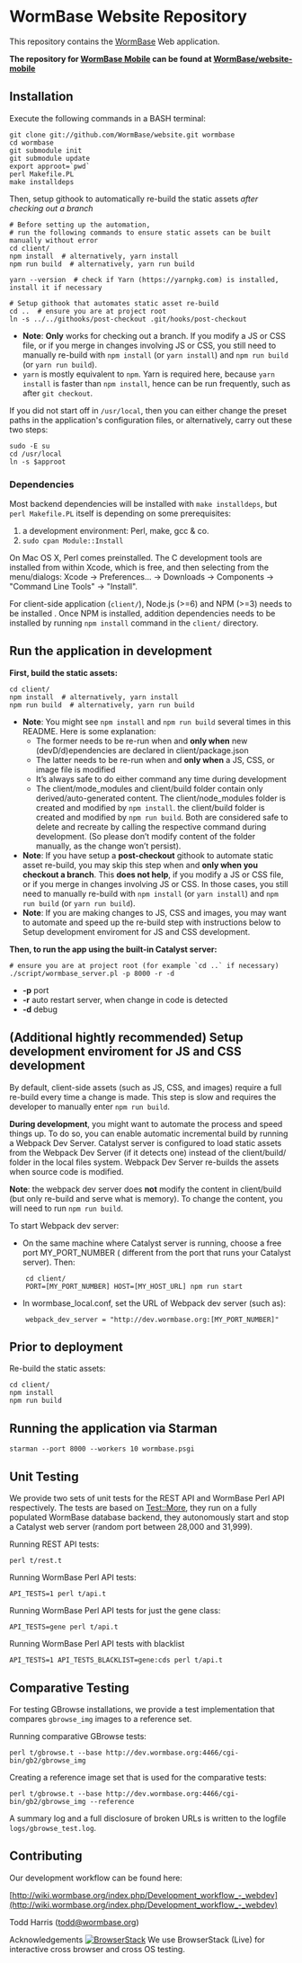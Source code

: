 WormBase Website Repository
===========================

This repository contains the [WormBase](http://www.wormbase.org) Web application.

**The repository for [WormBase Mobile](http://m.wormbase.org) can be found at [WormBase/website-mobile](https://github.com/WormBase/website-mobile)**

Installation
------------

Execute the following commands in a BASH terminal:

    git clone git://github.com/WormBase/website.git wormbase
    cd wormbase
    git submodule init
    git submodule update
    export approot=`pwd`
    perl Makefile.PL
    make installdeps

Then, setup githook to automatically re-build the static assets _after checking out a branch_

    # Before setting up the automation,
    # run the following commands to ensure static assets can be built manually without error
    cd client/
    npm install  # alternatively, yarn install
    npm run build  # alternatively, yarn run build

    yarn --version  # check if Yarn (https://yarnpkg.com) is installed, install it if necessary

    # Setup githook that automates static asset re-build
    cd ..  # ensure you are at project root
    ln -s ../../githooks/post-checkout .git/hooks/post-checkout

- **Note**: **Only** works for checking out a branch. If you modify a JS or CSS file, or if you merge in changes involving JS or CSS, you still need to manually re-build with `npm install` (or `yarn install`) and `npm run build` (or `yarn run build`).
- `yarn` is mostly equivalent to `npm`. Yarn is required here, because `yarn install` is faster than `npm install`, hence can be run frequently, such as after `git checkout`.


If you did not start off in `/usr/local`, then you can either change the preset paths in the application's configuration files, or alternatively, carry out these two steps:

    sudo -E su
    cd /usr/local
    ln -s $approot

### Dependencies
Most backend dependencies will be installed with `make installdeps`, but `perl Makefile.PL` itself is depending on some prerequisites:

1.  a development environment: Perl, make, gcc & co.
2.  `sudo cpan Module::Install`

On Mac OS X, Perl comes preinstalled. The C development tools are installed from within Xcode, which is free, and then selecting from the menu/dialogs: Xcode -> Preferences... -> Downloads -> Components -> "Command Line Tools" -> "Install".

For client-side application (`client/`), Node.js (>=6) and NPM (>=3) needs to be installed . Once NPM is installed, addition dependencies needs to be installed by running `npm install` command in the `client/` directory.

Run the application in development
-----------------------
**First, build the static assets:**

    cd client/
    npm install  # alternatively, yarn install
    npm run build  # alternatively, yarn run build

- **Note**: You might see `npm install` and `npm run build` several times in this README. Here is some explanation:
    - The former needs to be re-run when and **only when** new (devD/d)ependencies are declared in client/package.json
    - The latter needs to be re-run when and **only when** a JS, CSS, or image file is modified
    - It’s always safe to do either command any time during development
    - The client/mode_modules and client/build folder contain only derived/auto-generated content. The client/node_modules folder is created and modified by `npm install`. the client/build folder is created and modified by `npm run build`. Both are considered safe to delete and recreate by calling the respective command during development. (So please don’t modify content of the folder manually, as the change won’t persist).
- **Note**: If you have setup a **post-checkout** githook to automate static asset re-build, you may skip this step when and **only when you checkout a branch**. This **does not help**, if you modify a JS or CSS file, or if you merge in changes involving JS or CSS. In those cases, you still need to manually re-build with `npm install` (or `yarn install`) and `npm run build` (or `yarn run build`).
- **Note**: If you are making changes to JS, CSS and images, you may want to automate and speed up the re-build step with instructions below to Setup development enviroment for JS and CSS development.

**Then, to run the app using the built-in Catalyst server:**

    # ensure you are at project root (for example `cd ..` if necessary)
    ./script/wormbase_server.pl -p 8000 -r -d

- **-p** port
- **-r** auto restart server, when change in code is detected
- **-d** debug

(Additional hightly recommended) Setup development enviroment for JS and CSS development
-----------------------------------------------------
By default, client-side assets (such as JS, CSS, and images) require a full re-build every time a change is made. This step is slow and requires the developer to manually enter `npm run build`.

**During development**, you might want to automate the process and speed things up. To do so, you can enable automatic incremental build by running a Webpack Dev Server. Catalyst server is configured to load static assets from the Webpack Dev Server (if it detects one) instead of the client/build/ folder in the local files system. Webpack Dev Server re-builds the assets when source code is modified.

**Note**: the webpack dev server does **not** modify the content in client/build (but only re-build and serve what is memory). To change the content, you will need to run `npm run build`.

To start Webpack dev server:

* On the same machine where Catalyst server is running, choose a free port MY_PORT_NUMBER (
different from the port that runs your Catalyst server). Then:

```
    cd client/
    PORT=[MY_PORT_NUMBER] HOST=[MY_HOST_URL] npm run start
```

* In wormbase_local.conf, set the URL of Webpack dev server (such as):

```
    webpack_dev_server = "http://dev.wormbase.org:[MY_PORT_NUMBER]"
```

Prior to deployment
----------------------
Re-build the static assets:

    cd client/
    npm install
    npm run build


Running the application via Starman
-----------------------------------

    starman --port 8000 --workers 10 wormbase.psgi


Unit Testing
------------

We provide two sets of unit tests for the REST API and WormBase Perl API respectively. The tests are based on [Test::More](http://perldoc.perl.org/Test/More.html), they run on a fully populated WormBase database backend, they autonomously start and stop a Catalyst web server (random port between 28,000 and 31,999).

Running REST API tests:

    perl t/rest.t


Running WormBase Perl API tests:

    API_TESTS=1 perl t/api.t

Running WormBase Perl API tests for just the gene class:

    API_TESTS=gene perl t/api.t

Running WormBase Perl API tests with blacklist

    API_TESTS=1 API_TESTS_BLACKLIST=gene:cds perl t/api.t

Comparative Testing
-------------------

For testing GBrowse installations, we provide a test implementation that compares `gbrowse_img` images to a reference set.

Running comparative GBrowse tests:

    perl t/gbrowse.t --base http://dev.wormbase.org:4466/cgi-bin/gb2/gbrowse_img

Creating a reference image set that is used for the comparative tests:

    perl t/gbrowse.t --base http://dev.wormbase.org:4466/cgi-bin/gb2/gbrowse_img --reference

A summary log and a full disclosure of broken URLs is written to the logfile `logs/gbrowse_test.log`.

Contributing
------------

Our development workflow can be found here:

[http://wiki.wormbase.org/index.php/Development_workflow_-_webdev](http://wiki.wormbase.org/index.php/Development_workflow_-_webdev)

Todd Harris (todd@wormbase.org)

Acknowledgements
[![BrowserStack](https://bstacksupport.zendesk.com/attachments/token/rG0lhAnob4fiEvRSGX1Jq7ZHf/?name=browserstack-logo-600x315.png)](https://www.browserstack.com/) We use BrowserStack (Live) for interactive cross browser and cross OS testing.
